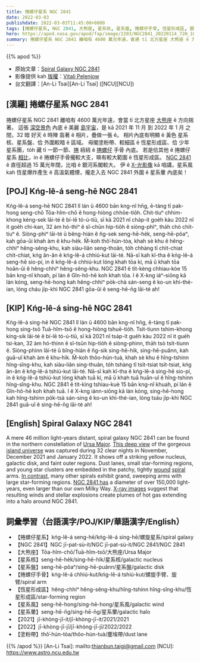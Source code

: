 ```yaml
---
title: 捲螺仔星系 NGC 2841
date: 2022-03-03
publishdate: 2022-03-03T11:45:00+0800
tags: [捲螺仔星系, NGC 2841, 大熊座, 星系核, 星系盤, 捲螺仔手骨, 恆星形成區, 銀河系, X-光, 星系風, 星系暈, 塗粉帶]
hero: https://apod.nasa.gov/apod/fap/image/2203/NGC2841_20220114_72H_1024.jpg
summary: 捲螺仔星系 NGC 2841 離咱有 4600 萬光年遠，會通 tī 北方星座 大熊座 ê 方向揣著。
---
```


{{% apod %}}

- 原始文章：[Spiral Galaxy NGC 2841](https://apod.nasa.gov/apod/ap220303.html)
- 影像提供 kah [版權][copyright]：[Vitali Pelenjow](mailto:firstnamelastname@online.de)
- 台文翻譯：[An-Li Tsai][An-Li Tsai] ([NCU][NCU])

## [漢羅] 捲螺仔星系 NGC 2841
捲螺仔星系 NGC 2841 離咱有 4600 萬光年遠，會當 tī 北方星座 [大熊座][Ursa Major] ê 方向揣著。
這張 [深空景色][This deep view] 內底 ê 美麗 [島宇宙][island universe]，是 kā 2021 年 11 月 到 2022 年 1 月 之間，32 暗 好天 ê 時陣 翕著 ê 相片，疊做一張 ê。
相片內底有明顯 ê 黃色 星系核、星系盤、佮 外圍較暗 ê 區域。
毋閣塗粉帶、較細區 ê 恆星形成區、佮 少年星系團，to̍h 藏 tī 一節一節、[捲][wound] 絚絚 ê [捲螺仔][spiral] 手骨 內底。
若是佮其他 ê 捲螺仔星系 [相比][In contrast]，in ê 捲螺仔手骨攏較大支，嘛有較大範圍 ê 恆星形成區。
[NGC 2841][NGC 2841 has] ê 直徑超過 15 萬光年闊，比咱 ê 銀河系閣較大。
伊 ê [X-光影像][X-ray images] kā 咱講，星系風 kah 恆星爆炸產生 ê 高溫氣體煙，攏走入去 NGC 2841 外圍 ê 星系暈 內底矣！

## [POJ] Kńg-lê-á seng-hē NGC 2841
Kńg-lê-á seng-hē NGC 2841 lî lán ū 4600 bān kng-nî hn̄g, ē-tàng tī pak-hong seng-chō Tōa-hîm-chō ê hong-hiòng chhōe-tio̍h.
Chit-tiuⁿ chhim-khong kéng-sek lāi-té ê bí-lē tó-ú-tiū, sī kā 2021 nî cha̍p-it goe̍h kàu 2022 nî it goe̍h chi-kan, 32 àm hó-thiⁿ ê sî-chūn hip-tio̍h ê siòng-phìⁿ, tha̍h chò chi̍t-tiuⁿ ê.
Siòng-phìⁿ lāi-té ū bêng-hián ê n̂g-sek seng-hē-he̍k, seng-hē-pôaⁿ, kah gōa-ûi khah àm ê khu-he̍k.
M̄-koh thô͘-hún-tòa, khah sè khu ê hêng-chhiⁿ hêng-sêng-khu, kah siàu-liân seng-thoân, to̍h chhàng tī chi̍t-chiat chi̍t-chiat, kńg ân-ân ê kńg-lê-á chhiú-kut lāi-té.
Nā-sī kah kî-tha ê kńg-lê-á seng-hē sio-pí, in ê kńg-lê-á chhiú-kut lóng khah tōa ki, mā ū khah tōa hoān-ûi ê hêng-chhiⁿ hêng-sêng-khu.
NGC 2841 ê ti̍t-kèng chhiau-kòe 15 bān kng-nî khoah, pí lán ê Gîn-hô-hē koh khah tōa.
I ê X-kng iáⁿ-siōng kā lán kóng, seng-hē-hong kah hêng-chhiⁿ po̍k-chà sán-seng ê ko-un khì-thé-ian, lóng cháu ji̍p-khì NGC 2841 gōa-ûi ê seng-hē-n̄g lāi-té ah!


## [KIP] Kńg-lê-á sing-hē NGC 2841
Kńg-lê-á sing-hē NGC 2841 lî lán ū 4600 bān kng-nî hn̄g, ē-tàng tī pak-hong sing-tsō Tuā-hîm-tsō ê hong-hiòng tshuē-tio̍h.
Tsit-tiunn tshim-khong kíng-sik lāi-té ê bí-lē tó-ú-tiū, sī kā 2021 nî tsa̍p-it gue̍h kàu 2022 nî it gue̍h tsi-kan, 32 àm hó-thinn ê sî-tsūn hip-tio̍h ê siòng-phìnn, tha̍h tsò tsi̍t-tiunn ê.
Siòng-phìnn lāi-té ū bîng-hián ê n̂g-sik sing-hē-hi̍k, sing-hē-puânn, kah guā-uî khah àm ê khu-hi̍k.
M̄-koh thôo-hún-tuà, khah sè khu ê hîng-tshinn hîng-sîng-khu, kah siàu-liân sing-thuân, to̍h tshàng tī tsi̍t-tsiat tsi̍t-tsiat, kńg ân-ân ê kńg-lê-á tshiú-kut lāi-té.
Nā-sī kah kî-tha ê kńg-lê-á sing-hē sio-pí, in ê kńg-lê-á tshiú-kut lóng khah tuā ki, mā ū khah tuā huān-uî ê hîng-tshinn hîng-sîng-khu.
NGC 2841 ê ti̍t-kìng tshiau-kuè 15 bān kng-nî khuah, pí lán ê Gîn-hô-hē koh khah tuā.
I ê X-kng iánn-siōng kā lán kóng, sing-hē-hong kah hîng-tshinn po̍k-tsà sán-sing ê ko-un khì-thé-ian, lóng tsáu ji̍p-khì NGC 2841 guā-uî ê sing-hē-n̄g lāi-té ah!

## [English] Spiral Galaxy NGC 2841

A mere 46 million light-years distant, spiral galaxy NGC 2841 can be found in the northern constellation of [Ursa Major][Ursa Major].
[This deep view][This deep view] of the gorgeous [island universe][island universe] was captured during 32 clear nights in November, December 2021 and January 2022.
It shows off a striking yellow nucleus, galactic disk, and faint outer regions.
Dust lanes, small star-forming regions, and young star clusters are embedded in the patchy, tightly [wound][wound] [spiral][spiral] arms.
[In contrast][In contrast], many other spirals exhibit grand, sweeping arms with large star-forming regions.
[NGC 2841 has][NGC 2841 has] a diameter of over 150,000 light-years, even larger than our own Milky Way.
[X-ray images][X-ray images] suggest that resulting winds and stellar explosions create plumes of hot gas extending into a halo around NGC 2841.


## 詞彙學習（台語漢字/POJ/KIP/華語漢字/English）
- 【捲螺仔星系】kńg-lê-á seng-hē/kńg-lê-á sing-hē/螺旋星系/spiral galaxy
- 【NGC 2841】NGC jī-pat-sù-it/NGC jī-pat-sù-it/NGC 2841/NGC 2841
- 【大熊座】Tōa-hîm-chō/Tuā-hîm-tsō/大熊座/Ursa Major
- 【星系核】seng-hē-he̍k/sing-hē-hi̍k/星系核/galactic nucleus
- 【星系盤】seng-hē-pôaⁿ/sing-hē-puânn/星系盤/galactic disk
- 【捲螺仔手骨】kńg-lê-á chhiú-kut/kńg-lê-á tshiú-kut/螺旋手臂、旋臂/spiral arm
- 【恆星形成區】hêng-chhiⁿ hêng-sêng-khu/hîng-tshinn hîng-sîng-khu/恆星形成區/star-forming region
- 【星系風】seng-hē-hong/sing-hē-hong/星系風/galactic wind
- 【星系暈】seng-hē-n̄g/sing-hē-n̄g/星系暈/galactic halo
- 【2021】jī-khòng-jī-it/jī-khòng-jī-it/2021/2021
- 【2022】jī-khòng-jī-jī/jī-khòng-jī-jī/2022/2022
- 【塗粉帶】thô͘-hún-tòa/thôo-hún-tuà/塵埃帶/dust lane

{{% /apod %}}
[An-Li Tsai]: mailto:thianbun.taigi@gmail.com
[NCU]: https://www.astro.ncu.edu.tw

[copyright]: https://apod.nasa.gov/apod/fap/lib/about_apod.html#srapply

[Ursa Major]:https://apod.nasa.gov/apod/ap070108.html
[This deep view]:https://www.astrobin.com/hcoudt/
[island universe]:http://cass.ucsd.edu/public/tutorial/Galaxies.html
[wound]:http://casa.colorado.edu/~danforth/science/spiral/
[spiral]:https://apod.nasa.gov/apod/ap030925.html
[In contrast]:https://apod.nasa.gov/apod/ap091017.html
[NGC 2841 has]:https://hubblesite.org/contents/media/images/2011/06/2821-Image.html
[X-ray images]:http://chandra.harvard.edu/photo/2006/n2841/
